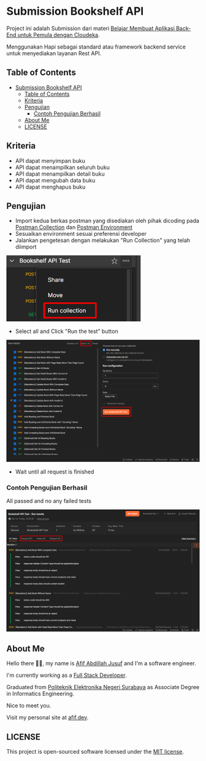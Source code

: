 # Submission Bookshelf API

Project ini adalah Submission dari materi [Belajar Membuat Aplikasi Back-End untuk Pemula dengan Cloudeka](https://www.dicoding.com/academies/510).

Menggunakan Hapi sebagai standard atau framework backend service untuk menyediakan layanan Rest API.

## Table of Contents

- [Submission Bookshelf API](#submission-bookshelf-api)
  - [Table of Contents](#table-of-contents)
  - [Kriteria](#kriteria)
  - [Pengujian](#pengujian)
    - [Contoh Pengujian Berhasil](#contoh-pengujian-berhasil)
  - [About Me](#about-me)
  - [LICENSE](#license)

## Kriteria

- API dapat menyimpan buku
- API dapat menampilkan seluruh buku
- API dapat menampilkan detail buku
- API dapat mengubah data buku
- API dapat menghapus buku

## Pengujian

- Import kedua berkas postman yang disediakan oleh pihak dicoding pada [Postman Collection](https://raw.githubusercontent.com/bungambohlah/dicoding-hapi-bookshelf-api/master/postman/Bookshelf%20API%20Test.postman_collection.json) dan [Postman Environment](https://raw.githubusercontent.com/bungambohlah/dicoding-hapi-bookshelf-api/master/postman/Bookshelf%20API%20Test.postman_environment.json)
- Sesuaikan environment sesuai preferensi developer
- Jalankan pengetesan dengan melakukan "Run Collection" yang telah diimport

![alt text](https://raw.githubusercontent.com/bungambohlah/dicoding-hapi-bookshelf-api/master/screenshots/run_collection.png)

- Select all and Click "Run the test" button

![alt text](https://raw.githubusercontent.com/bungambohlah/dicoding-hapi-bookshelf-api/master/screenshots/run_test.png)

- Wait until all request is finished

### Contoh Pengujian Berhasil

All passed and no any failed tests

![alt text](https://raw.githubusercontent.com/bungambohlah/dicoding-hapi-bookshelf-api/master/screenshots/success_test.png)

## About Me

Hello there 👋🏻, my name is [Afif Abdillah Jusuf](https://github.com/bungambohlah) and I'm a software engineer.

I'm currently working as a [Full Stack Developer](https://linkedin.com/lin/afifjusut).

Graduated from [Politeknik Elektronika Negeri Surabaya](https://pens.ac.id) as Associate Degree in Informatics Engineering.

Nice to meet you.

Visit my personal site at [afif.dev](https://afif.dev).

## LICENSE

This project is open-sourced software licensed under the [MIT license](https://opensource.org/licenses/MIT).
